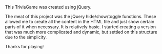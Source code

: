 This TriviaGame was created using jQuery. 

The meat of this project was the jQuery hide/show/toggle functions. These allowed me to create all the content in the HTML file and just show certain parts of it when necessary. It is relatively basic. I started creating a version that was much more complicated and dynamic, but settled on this structure due to the simplicity. 

Thanks for playing!